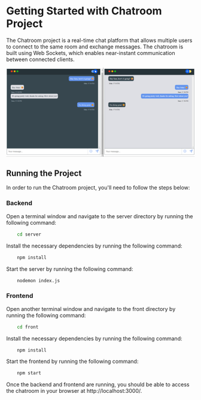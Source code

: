 # Getting Started with Chatroom Project

The Chatroom project is a real-time chat platform that allows multiple users to connect to the same room and exchange messages. The chatroom is built using Web Sockets, which enables near-instant communication between connected clients.

![screenshot](./src/assets/screenshot.png)

## Running the Project

In order to run the Chatroom project, you'll need to follow the steps below:

### Backend

Open a terminal window and navigate to the server directory by running the following command:

```bash
    cd server
```

Install the necessary dependencies by running the following command:

```bash
    npm install
```

Start the server by running the following command:

```bash
    nodemon index.js
```

### Frontend

Open another terminal window and navigate to the front directory by running the following command:

```bash
    cd front
```

Install the necessary dependencies by running the following command:

```bash
    npm install
```

Start the frontend by running the following command:

```bash
    npm start
```

Once the backend and frontend are running, you should be able to access the chatroom in your browser at http://localhost:3000/.
